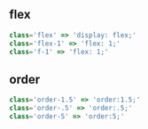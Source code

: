 ## flex
```js
class='flex' => 'display: flex;'
class='flex-1' => 'flex: 1;'
class='f-1' => 'flex: 1;'
```
## order
```js
class='order-1.5' => 'order:1.5;'
class='order-.5' => 'order:.5;'
class='order-5' => 'order:5;'
```